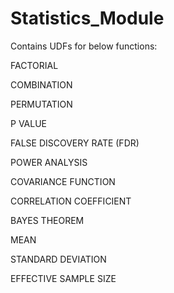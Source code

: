 # Statistics_Module

Contains UDFs for below functions: 

FACTORIAL

COMBINATION

PERMUTATION

P VALUE

FALSE DISCOVERY RATE (FDR)

POWER ANALYSIS

COVARIANCE FUNCTION

CORRELATION COEFFICIENT

BAYES THEOREM

MEAN

STANDARD DEVIATION

EFFECTIVE SAMPLE SIZE

